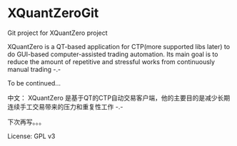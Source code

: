 # XQuantZeroGit
Git project for XQuantZero project

XQuantZero is a QT-based application for CTP(more supported libs later) to do GUI-based computer-assisted trading automation.
Its main goal is to reduce the amount of repetitive and stressful works from continuously manual trading -.-

To be continued...

中文：
XQuantZero 是基于QT的CTP自动交易客户端，他的主要目的是减少长期连续手工交易带来的压力和重复性工作 -.-

下次再写。。。

License: GPL v3
